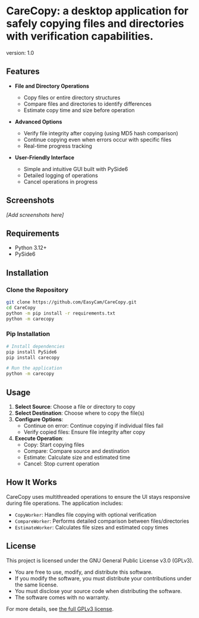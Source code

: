 # CareCopy: a desktop application for safely copying files and directories with verification capabilities.

version: 1.0

## Features

- **File and Directory Operations**
  - Copy files or entire directory structures
  - Compare files and directories to identify differences
  - Estimate copy time and size before operation

- **Advanced Options**
  - Verify file integrity after copying (using MD5 hash comparison)
  - Continue copying even when errors occur with specific files
  - Real-time progress tracking

- **User-Friendly Interface**
  - Simple and intuitive GUI built with PySide6
  - Detailed logging of operations
  - Cancel operations in progress

## Screenshots

*[Add screenshots here]*

## Requirements

- Python 3.12+
- PySide6

## Installation

### Clone the Repository

```bash
git clone https://github.com/EasyCam/CareCopy.git
cd CareCopy
python -m pip install -r requirements.txt
python -m carecopy
```

### Pip Installation

```bash
# Install dependencies
pip install PySide6
pip install carecopy

# Run the application
python -m carecopy
```

## Usage

1. **Select Source**: Choose a file or directory to copy
2. **Select Destination**: Choose where to copy the file(s)
3. **Configure Options**:
   - Continue on error: Continue copying if individual files fail
   - Verify copied files: Ensure file integrity after copy
4. **Execute Operation**:
   - Copy: Start copying files
   - Compare: Compare source and destination
   - Estimate: Calculate size and estimated time
   - Cancel: Stop current operation

## How It Works

CareCopy uses multithreaded operations to ensure the UI stays responsive during file operations. The application includes:

- `CopyWorker`: Handles file copying with optional verification
- `CompareWorker`: Performs detailed comparison between files/directories
- `EstimateWorker`: Calculates file sizes and estimated copy times

## License

This project is licensed under the GNU General Public License v3.0 (GPLv3).

- You are free to use, modify, and distribute this software.
- If you modify the software, you must distribute your contributions under the same license.
- You must disclose your source code when distributing the software.
- The software comes with no warranty.

For more details, see [the full GPLv3 license](https://www.gnu.org/licenses/gpl-3.0.en.html).